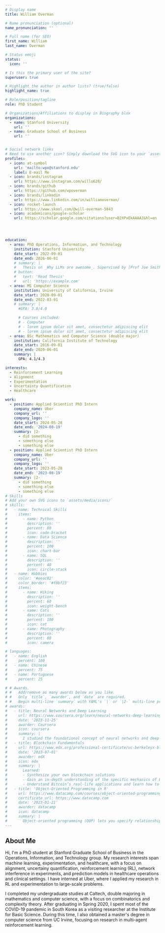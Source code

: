 ```yaml
---
# Display name
title: William Overman

# Name pronunciation (optional)
name_pronunciation: ''

# Full name (for SEO)
first_name: William 
last_name: Overman

# Status emoji
status:
  icon: ''

# Is this the primary user of the site?
superuser: true

# Highlight the author in author lists? (true/false)
highlight_name: true

# Role/position/tagline
role: PhD Student

# Organizations/Affiliations to display in Biography blox
organizations:
  - name: Stanford University
    url: ''
  - name: Graduate School of Business
    url: ''


# Social network links
# Need to use another icon? Simply download the SVG icon to your `assets/media/icons/` folder.
profiles:
  - icon: at-symbol
    url: 'mailto:wpo@stanford.edu'
    label: E-mail Me
  - icon: brands/instagram
    url: https://www.instagram.com/willo628/
  - icon: brands/github
    url: https://github.com/wpoverman
  - icon: brands/linkedin
    url: https://www.linkedin.com/in/williamoverman/
  - icon: rocket-launch
    url: https://www.skool.com/@will-overman-5843
  - icon: academicons/google-scholar
    url: https://scholar.google.com/citations?user=B2XPxEkAAAAJ&hl=en




education:
  - area: PhD Operations, Information, and Technology
    institution: Stanford University
    date_start: 2022-09-01
    date_end: 2026-06-01
    # summary: |
    #   Thesis on _Why LLMs are awesome_. Supervised by [Prof Joe Smith](https://example.com). Presented papers at 5 IEEE conferences with the contributions being published in 2 Springer journals.
    # button:
    #   text: 'Read Thesis'
    #   url: 'https://example.com'
  - area: MS Computer Science
    institution: University of California, Irvine
    date_start: 2020-09-01
    date_end: 2022-03-01
    # summary: |
      #GPA: 3.8/4.0

      # Courses included:
      # - Computer 
      # - lorem ipsum dolor sit amet, consectetur adipiscing elit
      # - lorem ipsum dolor sit amet, consectetur adipiscing elit
  - area: BSc Mathematics and Computer Science (double major)
    institution: California Institute of Technology
    date_start: 2016-09-01
    date_end: 2020-06-01
    summary: |
      GPA: 4.1/4.3

interests:
  - Reinforcement Learning 
  - Alignment
  - Experimentation
  - Uncertainty Quantification
  - Healthcare

work:
  - position: Applied Scientist PhD Intern
    company_name: Uber
    company_url: ''
    company_logo: ''
    date_start: 2024-05-28
    date_end: '2024-08-19'
    summary: |2-
      - did something
      - something else
      - something else
  - position: Applied Scientist PhD Intern
    company_name: Uber
    company_url: ''
    company_logo: ''
    date_start: 2023-05-28
    date_end: '2023-08-19'
    summary: |2-
      - did something
      - something else
      - something else
# Skills
# Add your own SVG icons to `assets/media/icons/`
# skills:
#   - name: Technical Skills
#     items:
#       - name: Python
#         description: ''
#         percent: 80
#         icon: code-bracket
#       - name: Data Science
#         description: ''
#         percent: 100
#         icon: chart-bar
#       - name: SQL
#         description: ''
#         percent: 40
#         icon: circle-stack
#   - name: Hobbies
#     color: '#eeac02'
#     color_border: '#f0bf23'
#     items:
#       - name: Hiking
#         description: ''
#         percent: 60
#         icon: weight-bench
#       - name: Cats
#         description: ''
#         percent: 100
#         icon: cat
#       - name: Photography
#         description: ''
#         percent: 80
#         icon: camera

# languages:
#   - name: English
#     percent: 100
#   - name: Chinese
#     percent: 75
#   - name: Portuguese
#     percent: 25

# # Awards.
# #   Add/remove as many awards below as you like.
# #   Only `title`, `awarder`, and `date` are required.
# #   Begin multi-line `summary` with YAML's `|` or `|2-` multi-line prefix and indent 2 spaces below.
# awards:
#   - title: Neural Networks and Deep Learning
#     url: https://www.coursera.org/learn/neural-networks-deep-learning
#     date: '2023-11-25'
#     awarder: Coursera
#     icon: coursera
#     summary: |
#       I studied the foundational concept of neural networks and deep learning. By the end, I was familiar with the significant technological trends driving the rise of deep learning; build, train, and apply fully connected deep neural networks; implement efficient (vectorized) neural networks; identify key parameters in a neural network’s architecture; and apply deep learning to your own applications.
#   - title: Blockchain Fundamentals
#     url: https://www.edx.org/professional-certificate/uc-berkeleyx-blockchain-fundamentals
#     date: '2023-07-01'
#     awarder: edX
#     icon: edx
#     summary: |
#       Learned:
#       - Synthesize your own blockchain solutions
#       - Gain an in-depth understanding of the specific mechanics of Bitcoin
#       - Understand Bitcoin’s real-life applications and learn how to attack and destroy Bitcoin, Ethereum, smart contracts and Dapps, and alternatives to Bitcoin’s Proof-of-Work consensus algorithm
#   - title: 'Object-Oriented Programming in R'
#     url: https://www.datacamp.com/courses/object-oriented-programming-with-s3-and-r6-in-r
#     certificate_url: https://www.datacamp.com
#     date: '2023-01-21'
#     awarder: datacamp
#     icon: datacamp
#     summary: |
#       Object-oriented programming (OOP) lets you specify relationships between functions and the objects that they can act on, helping you manage complexity in your code. This is an intermediate level course, providing an introduction to OOP, using the S3 and R6 systems. S3 is a great day-to-day R programming tool that simplifies some of the functions that you write. R6 is especially useful for industry-specific analyses, working with web APIs, and building GUIs.
---
```


## About Me

Hi, I'm a PhD student at Stanford Graduate School of Business in the Operations, Information, and Technology group. My research interests span machine learning, experimentation, and healthcare, with a focus on alignment, uncertainy quantification, reinforcement learning (RL), network interference in experiments, and prediction models in healthcare operations and clinical settings. I have interned at Uber, where I applied my research in RL and experimentation to large-scale problems.

I completed my undergraduate studies at Caltech, double majoring in mathematics and computer science, with a focus on combinatorics and complexity theory. After graduating in Spring 2020, I spent most of the COVID-19 pandemic in South Korea as a visiting researcher at the Institute for Basic Science. During this time, I also obtained a master's degree in computer science from UC Irvine, focusing on research in multi-agent reinforcement learning.



